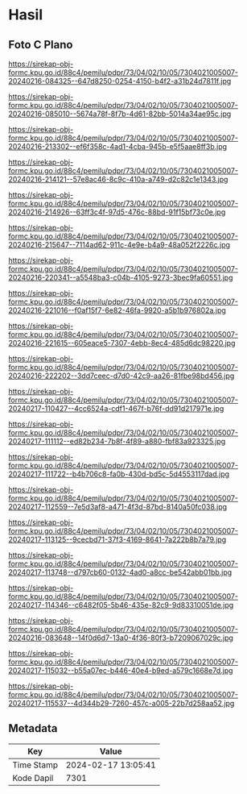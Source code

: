 # Hasil

## Foto C Plano

https://sirekap-obj-formc.kpu.go.id/88c4/pemilu/pdpr/73/04/02/10/05/7304021005007-20240216-084325--647d8250-0254-4150-b4f2-a31b24d7811f.jpg

https://sirekap-obj-formc.kpu.go.id/88c4/pemilu/pdpr/73/04/02/10/05/7304021005007-20240216-085010--5674a78f-8f7b-4d61-82bb-5014a34ae95c.jpg

https://sirekap-obj-formc.kpu.go.id/88c4/pemilu/pdpr/73/04/02/10/05/7304021005007-20240216-213302--ef6f358c-4ad1-4cba-945b-e5f5aae8ff3b.jpg

https://sirekap-obj-formc.kpu.go.id/88c4/pemilu/pdpr/73/04/02/10/05/7304021005007-20240216-214121--57e8ac46-8c9c-410a-a749-d2c82c1e1343.jpg

https://sirekap-obj-formc.kpu.go.id/88c4/pemilu/pdpr/73/04/02/10/05/7304021005007-20240216-214926--63ff3c4f-97d5-476c-88bd-91f15bf73c0e.jpg

https://sirekap-obj-formc.kpu.go.id/88c4/pemilu/pdpr/73/04/02/10/05/7304021005007-20240216-215647--7114ad62-911c-4e9e-b4a9-48a052f2226c.jpg

https://sirekap-obj-formc.kpu.go.id/88c4/pemilu/pdpr/73/04/02/10/05/7304021005007-20240216-220341--a5548ba3-c04b-4105-9273-3bec9fa60551.jpg

https://sirekap-obj-formc.kpu.go.id/88c4/pemilu/pdpr/73/04/02/10/05/7304021005007-20240216-221016--f0af15f7-6e82-46fa-9920-a5b1b976802a.jpg

https://sirekap-obj-formc.kpu.go.id/88c4/pemilu/pdpr/73/04/02/10/05/7304021005007-20240216-221615--605eace5-7307-4ebb-8ec4-485d6dc98220.jpg

https://sirekap-obj-formc.kpu.go.id/88c4/pemilu/pdpr/73/04/02/10/05/7304021005007-20240216-222202--3dd7ceec-d7d0-42c9-aa26-81fbe98bd456.jpg

https://sirekap-obj-formc.kpu.go.id/88c4/pemilu/pdpr/73/04/02/10/05/7304021005007-20240217-110427--4cc6524a-cdf1-467f-b76f-dd91d217971e.jpg

https://sirekap-obj-formc.kpu.go.id/88c4/pemilu/pdpr/73/04/02/10/05/7304021005007-20240217-111112--ed82b234-7b8f-4f89-a880-fbf83a923325.jpg

https://sirekap-obj-formc.kpu.go.id/88c4/pemilu/pdpr/73/04/02/10/05/7304021005007-20240217-111722--b4b706c8-fa0b-430d-bd5c-5d4553117dad.jpg

https://sirekap-obj-formc.kpu.go.id/88c4/pemilu/pdpr/73/04/02/10/05/7304021005007-20240217-112559--7e5d3af8-a471-4f3d-87bd-8140a50fc038.jpg

https://sirekap-obj-formc.kpu.go.id/88c4/pemilu/pdpr/73/04/02/10/05/7304021005007-20240217-113125--9cecbd71-37f3-4169-8641-7a222b8b7a79.jpg

https://sirekap-obj-formc.kpu.go.id/88c4/pemilu/pdpr/73/04/02/10/05/7304021005007-20240217-113748--d797cb60-0132-4ad0-a8cc-be542abb01bb.jpg

https://sirekap-obj-formc.kpu.go.id/88c4/pemilu/pdpr/73/04/02/10/05/7304021005007-20240217-114346--c6482f05-5b46-435e-82c9-9d83310051de.jpg

https://sirekap-obj-formc.kpu.go.id/88c4/pemilu/pdpr/73/04/02/10/05/7304021005007-20240216-083648--14f0d6d7-13a0-4f36-80f3-b7209067029c.jpg

https://sirekap-obj-formc.kpu.go.id/88c4/pemilu/pdpr/73/04/02/10/05/7304021005007-20240217-115032--b55a07ec-b446-40e4-b9ed-a579c1668e7d.jpg

https://sirekap-obj-formc.kpu.go.id/88c4/pemilu/pdpr/73/04/02/10/05/7304021005007-20240217-115537--4d344b29-7260-457c-a005-22b7d258aa52.jpg


## Metadata

| Key        | Value               |
| ---------- | ------------------- |
| Time Stamp | 2024-02-17 13:05:41 |
| Kode Dapil | 7301                |



